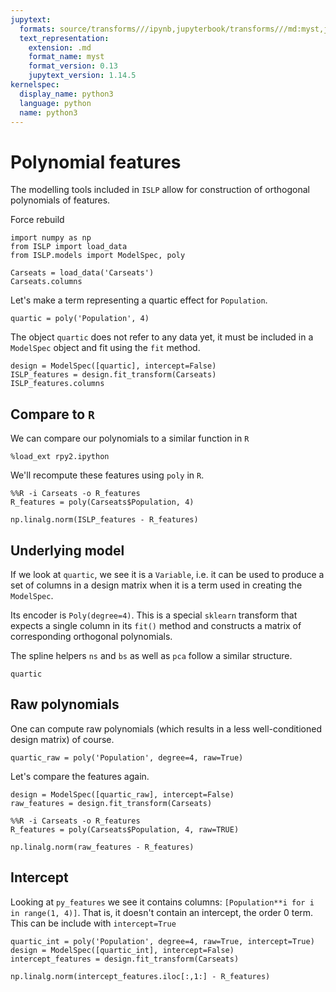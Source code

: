 ```yaml
---
jupytext:
  formats: source/transforms///ipynb,jupyterbook/transforms///md:myst,jupyterbook/transforms///ipynb
  text_representation:
    extension: .md
    format_name: myst
    format_version: 0.13
    jupytext_version: 1.14.5
kernelspec:
  display_name: python3
  language: python
  name: python3
---
```


# Polynomial features

The modelling tools included in `ISLP` allow for
construction of orthogonal polynomials of features.

Force rebuild

```{code-cell} ipython3
import numpy as np
from ISLP import load_data
from ISLP.models import ModelSpec, poly
```

```{code-cell} ipython3
Carseats = load_data('Carseats')
Carseats.columns
```

Let's make a term representing a quartic effect for `Population`.

```{code-cell} ipython3
quartic = poly('Population', 4)
```

The object `quartic` does not refer to any data yet, it must be included in a `ModelSpec` object
and fit using the `fit` method.

```{code-cell} ipython3
design = ModelSpec([quartic], intercept=False)
ISLP_features = design.fit_transform(Carseats)
ISLP_features.columns
```

## Compare to `R`

We can compare our polynomials to a similar function in `R`

```{code-cell} ipython3
%load_ext rpy2.ipython
```

We'll recompute these features using `poly` in `R`.

```{code-cell} ipython3
%%R -i Carseats -o R_features
R_features = poly(Carseats$Population, 4)
```

```{code-cell} ipython3
np.linalg.norm(ISLP_features - R_features)
```

## Underlying model

If we look at `quartic`, we see it is a `Variable`, i.e. it can be used to produce a set of columns
in a design matrix when it is a term used in creating the `ModelSpec`.

Its encoder is `Poly(degree=4)`. This is a special `sklearn` transform that expects a single column
in its `fit()` method and constructs a matrix of corresponding orthogonal polynomials.

The spline helpers `ns` and `bs` as well as `pca` follow a similar structure.

```{code-cell} ipython3
quartic
```

## Raw polynomials

One can compute raw polynomials (which results in a less well-conditioned design matrix) of course.

```{code-cell} ipython3
quartic_raw = poly('Population', degree=4, raw=True)
```

Let's compare the features again.

```{code-cell} ipython3
design = ModelSpec([quartic_raw], intercept=False)
raw_features = design.fit_transform(Carseats)
```

```{code-cell} ipython3
%%R -i Carseats -o R_features
R_features = poly(Carseats$Population, 4, raw=TRUE)
```

```{code-cell} ipython3
np.linalg.norm(raw_features - R_features)
```

## Intercept

Looking at `py_features` we see it contains columns: `[Population**i for i in range(1, 4)]`. That is, 
it doesn't contain an intercept, the order 0 term. This can be include with `intercept=True`

```{code-cell} ipython3
quartic_int = poly('Population', degree=4, raw=True, intercept=True)
design = ModelSpec([quartic_int], intercept=False)
intercept_features = design.fit_transform(Carseats)
```

```{code-cell} ipython3
np.linalg.norm(intercept_features.iloc[:,1:] - R_features)
```
